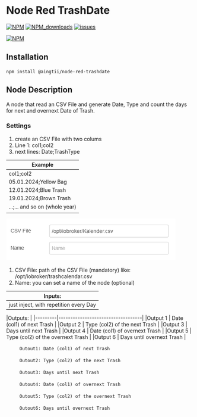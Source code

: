 # Node Red TrashDate

[![NPM](https://img.shields.io/npm/v/@aingtii/node-red-trashdate)](https://www.npmjs.com/package/@aingtii/node-red-trashdate)
[![NPM_downloads](https://img.shields.io/npm/dm/@aingtii/node-red-trashdate)](https://www.npmjs.com/package/@aingtii/node-red-trashdate)
[![issues](https://img.shields.io/github/issues/aingtii/node-red-trashdate)](https://github.com/aingtiig/node-red-trashdate/issues)

[![NPM](https://nodei.co/npm/@aingtii/node-red-trashdate.png?compact=true)](https://nodei.co/npm/@aingtii/node-red-trashdate/)

## Installation
```
npm install @aingtii/node-red-trashdate
```

## Node Description
A node that read an CSV File and generate Date, Type and count the days for next and overnext Date of Trash.</p>

### Settings
1. create an CSV File with two colums
2. Line 1:  col1;col2
3. next lines:  Date;TrashType

|Example                         |
|--------------------------------|
|col1;col2                       |
|05.01.2024;Yellow Bag           |
|12.01.2024;Blue Trash           |
|19.01.2024;Brown Trash          |
|...;... and so on (whole year)  |
|                                |


![nodered Propertiers](img/properties.PNG)
1. CSV File: path of the CSV File (mandatory)
       like: /opt/iobroker/trashcalendar.csv
2. Name: you can set a name of the node (optional)
 
|Inputs:                                 |
|----------------------------------------|
|just inject, with repetition every Day  |       

|Outputs:                                     |
|---------|-----------------------------------|
|Output 1 | Date (col1) of next Trash         |
|Output 2 | Type (col2) of the next Trash     |
|Output 3 | Days until next Trash             |
|Output 4 | Date (col1) of overnext Trash     |
|Output 5 | Type (col2) of the overnext Trash |
|Output 6 | Days until overnext Trash         |

         Outout1: Date (col1) of next Trash
         
         Outout2: Type (col2) of the next Trash
         
         Outout3: Days until next Trash
         
         Outout4: Date (col1) of overnext Trash
         
         Outout5: Type (col2) of the overnext Trash
         
         Outout6: Days until overnext Trash   
    




